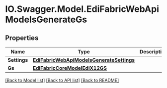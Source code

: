 # IO.Swagger.Model.EdiFabricWebApiModelsGenerateGs
## Properties

Name | Type | Description | Notes
------------ | ------------- | ------------- | -------------
**Settings** | [**EdiFabricWebApiModelsGenerateSettings**](EdiFabricWebApiModelsGenerateSettings.md) |  | [optional] 
**Gs** | [**EdiFabricCoreModelEdiX12GS**](EdiFabricCoreModelEdiX12GS.md) |  | [optional] 

[[Back to Model list]](../README.md#documentation-for-models) [[Back to API list]](../README.md#documentation-for-api-endpoints) [[Back to README]](../README.md)

